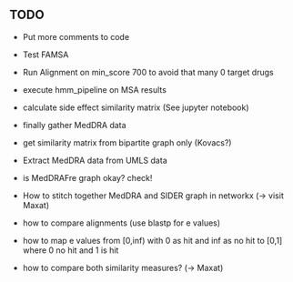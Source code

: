 ## TODO

- Put more comments to code
- Test FAMSA
- Run Alignment on min_score 700 to avoid that many 0 target drugs
- execute hmm_pipeline on MSA results


- calculate side effect similarity matrix (See jupyter notebook)
- finally gather MedDRA data

- get similarity matrix from bipartite graph only (Kovacs?)
- Extract MedDRA data from UMLS data
- is MedDRAFre graph okay? check!
- How to stitch together MedDRA and SIDER graph in networkx (-> visit Maxat)

- how to compare alignments (use blastp for e values)
- how to map e values from [0,inf) with 0 as hit and inf as no hit to [0,1] where 0 no hit and 1 is hit
- how to compare both similarity measures? (-> Maxat)

  

